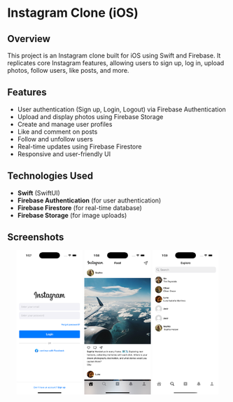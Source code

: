 # Instagram Clone (iOS)

## Overview
This project is an Instagram clone built for iOS using Swift and Firebase. It replicates core Instagram features, allowing users to sign up, log in, upload photos, follow users, like posts, and more.

## Features
- User authentication (Sign up, Login, Logout) via Firebase Authentication
- Upload and display photos using Firebase Storage
- Create and manage user profiles
- Like and comment on posts
- Follow and unfollow users
- Real-time updates using Firebase Firestore
- Responsive and user-friendly UI

## Technologies Used
- **Swift** (SwiftUI)
- **Firebase Authentication** (for user authentication)
- **Firebase Firestore** (for real-time database)
- **Firebase Storage** (for image uploads)

## Screenshots
<p align="center">
  <img src="./screenshots/landing.png" width="30%" />
  <img src="./screenshots/home.png" width="30%" />
  <img src="./screenshots/explore.png" width="30%" />
</p>

